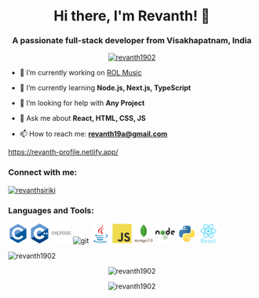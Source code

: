<h1 align="center">Hi there, I'm Revanth! 👋</h1>
<h3 align="center">A passionate full-stack developer from Visakhapatnam, India</h3>

<p align="center">
  <a href="https://github.com/ryo-ma/github-profile-trophy">
    <img src="https://github-profile-trophy.vercel.app/?username=revanth1902" alt="revanth1902"/>
  </a>
</p>

- 🔭 I’m currently working on [ROL Music](https://rolmusic.vercel.app)

- 🌱 I’m currently learning **Node.js, Next.js, TypeScript**

- 🤝 I’m looking for help with **Any Project**

- 💬 Ask me about **React, HTML, CSS, JS**

- 📫 How to reach me: **revanth19a@gmail.com**

https://revanth-profile.netlify.app/

<h3 align="left">Connect with me:</h3>
<p align="left">
  <a href="www.linkedin.com/in/
revanth-siriki-b659b92bb
" target="blank">
    <img align="center" src="https://raw.githubusercontent.com/rahuldkjain/github-profile-readme-generator/master/src/images/icons/Social/linked-in-alt.svg" alt="revanthsiriki" height="30" width="40"/>
  </a>
</p>

<h3 align="left">Languages and Tools:</h3>
<p align="left">
  <img src="https://raw.githubusercontent.com/devicons/devicon/master/icons/c/c-original.svg" alt="c" width="40" height="40"/>
  <img src="https://raw.githubusercontent.com/devicons/devicon/master/icons/cplusplus/cplusplus-original.svg" alt="cplusplus" width="40" height="40"/>
  <img src="https://raw.githubusercontent.com/devicons/devicon/master/icons/express/express-original-wordmark.svg" alt="express" width="40" height="40"/>
  <img src="https://www.vectorlogo.zone/logos/git-scm/git-scm-icon.svg" alt="git" width="40" height="40"/>
  <img src="https://raw.githubusercontent.com/devicons/devicon/master/icons/java/java-original.svg" alt="java" width="40" height="40"/>
  <img src="https://raw.githubusercontent.com/devicons/devicon/master/icons/javascript/javascript-original.svg" alt="javascript" width="40" height="40"/>
  <img src="https://raw.githubusercontent.com/devicons/devicon/master/icons/mongodb/mongodb-original-wordmark.svg" alt="mongodb" width="40" height="40"/>
  <img src="https://raw.githubusercontent.com/devicons/devicon/master/icons/nodejs/nodejs-original-wordmark.svg" alt="nodejs" width="40" height="40"/>
  <img src="https://raw.githubusercontent.com/devicons/devicon/master/icons/python/python-original.svg" alt="python" width="40" height="40"/>
  <img src="https://raw.githubusercontent.com/devicons/devicon/master/icons/react/react-original-wordmark.svg" alt="react" width="40" height="40"/>
</p>

<p align="center">
  <img align="left" src="https://github-readme-stats.vercel.app/api/top-langs?username=revanth1902&show_icons=true&locale=en&layout=compact" alt="revanth1902"/>
</p>

<p>&nbsp;</p>

<p align="center">
  <img src="https://github-readme-stats.vercel.app/api?username=revanth1902&show_icons=true&locale=en" alt="revanth1902"/>
</p>

<p align="center">
  <img src="https://github-readme-streak-stats.herokuapp.com/?user=revanth1902&" alt="revanth1902"/>
</p>
